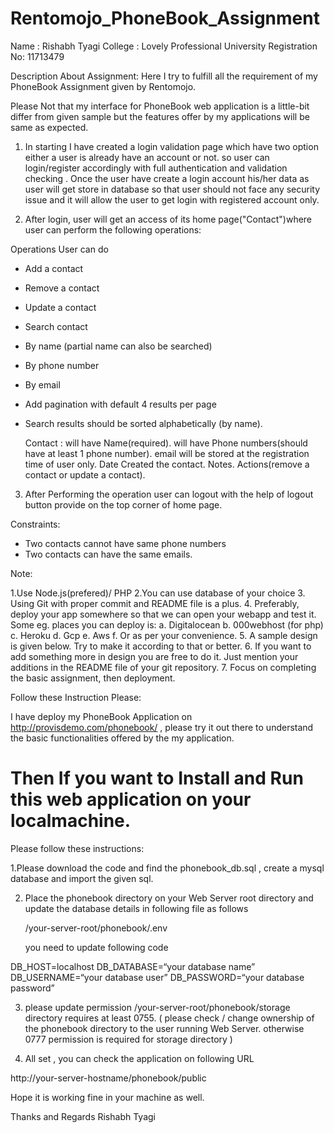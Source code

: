 # Rentomojo_PhoneBook_Assignment
Name : Rishabh Tyagi
College : Lovely Professional University
Registration No: 11713479

Description About Assignment:
  Here I try to fulfill all the requirement of my PhoneBook Assignment given by Rentomojo.
  
  Please Not that my interface for PhoneBook web application is a little-bit differ from given sample but the features offer by my applications will be same as expected.
  
1. In starting I have created  a login validation page which have two option either a user is already have an account or not. so  user can login/register accordingly with full authentication and validation checking .
Once the user have create  a login account his/her data as user will get store in database so that user should not face any security issue and it will allow the user to get login with registered account only.

2. After login, user will get an access of its home page("Contact")where user  can perform the following operations:

  Operations User can do 
 - Add a contact
 - Remove a contact
 - Update a contact
 - Search contact
 - By name (partial name can also be searched) 
 - By phone number 
 - By email 
 - Add pagination with default 4 results per page
 - Search results should be sorted alphabetically (by name). 

   Contact :
   will have Name(required).
   will have Phone numbers(should have at least 1 phone number).
   email will be stored at the registration time of user only.
   Date Created the contact.
   Notes.
   Actions(remove a contact or update a contact).
   
  3. After Performing the operation user can logout with the help of logout button provide on the top corner of home page.
  
  
   Constraints:
   
  - Two contacts ​cannot​ have same phone numbers 
  - Two contacts ​can​ have the same emails. 
   

  Note:

  1.Use ​Node.js(prefered)​/ PHP
  2.You can use database of your choice 
  3. Using Git with proper commit and README file is a plus. 
  4. Preferably, deploy your app​ somewhere so that we can open your webapp and test it. 
     Some eg. places you can deploy is:
                 a. Digitalocean
                 b. 000webhost (for php)
                 c. Heroku 
                 d. Gcp 
                 e. Aws 
                 f. Or as per your convenience.
  5. A sample design is given below. 
  Try to make it according to that or better.
  6. If you want to add something more in design you are free to do it. 
 Just mention your additions in the README file of your git repository.
  7. Focus on completing the basic assignment, then deployment. 
 
 
    


Follow these Instruction Please:


I have deploy my PhoneBook Application on http://provisdemo.com/phonebook/ , please  try it out there to understand the basic functionalities offered by the my application. 


# Then If you want to Install and Run this web application on your localmachine. 

Please follow these instructions:

 
1.Please download the code and find the phonebook_db.sql , create a mysql database and import the given sql. 

2. Place the phonebook directory on your Web Server root directory and update the database details in following file as follows 

   /your-server-root/phonebook/.env

   you need to update following code 
   
  DB_HOST=localhost
  DB_DATABASE=“your database name”
  DB_USERNAME=“your database user”
  DB_PASSWORD=“your database password”


3. please update permission /your-server-root/phonebook/storage directory requires at least 0755. ( please check / change ownership of the phonebook directory to the user running Web Server. otherwise 0777 permission is required for storage directory )  

5. All set , you can check the application on following URL 

http://your-server-hostname/phonebook/public

Hope it is working fine in your machine as well.

Thanks and Regards
Rishabh Tyagi

